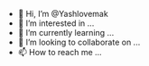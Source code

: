 - 👋 Hi, I’m @Yashlovemak
- 👀 I’m interested in ...
- 🌱 I’m currently learning ...
- 💞️ I’m looking to collaborate on ...
- 📫 How to reach me ...

<!---
Yashlovemak/Yashlovemak is a ✨ special ✨ repository because its `README.md` (this file) appears on your GitHub profile.
You can click the Preview link to take a look at your changes.
--->
